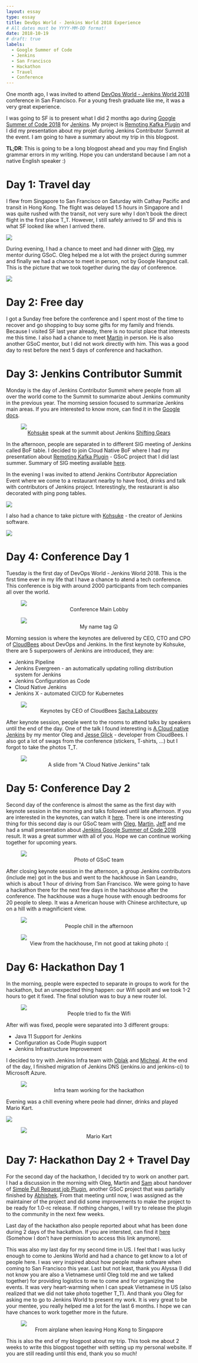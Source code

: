 ```yaml
---
layout: essay
type: essay
title: DevOps World - Jenkins World 2018 Experience
# All dates must be YYYY-MM-DD format!
date: 2018-10-19
# draft: true
labels:
  - Google Summer of Code
  - Jenkins
  - San Francisco
  - Hackathon
  - Travel
  - Conference
---
```


One month ago, I was invited to attend [DevOps World - Jenkins World 2018](https://www.cloudbees.com/devops-world/san-francisco) conference in San Francisco. For a young fresh graduate like me, it was a very great experience.

I was going to SF is to present what I did 2 months ago during [Google Summer of Code 2018](https://summerofcode.withgoogle.com/) for [Jenkins](https://github.com/jenkinsci/jenkins). My project is [Remoting Kafka Plugin](https://github.com/jenkinsci/remoting-kafka-plugin) and I did my presentation about my projet during Jenkins Contributor Summit at the event. I am going to have a summary about my trip in this blogpost.

**TL;DR**: This is going to be a long blogpost ahead and you may find English grammar errors in my writing. Hope you can understand because I am not a native English speaker :) 

# Day 1: Travel day

I flew from Singapore to San Francisco on Saturday with Cathay Pacific and transit in Hong Kong. The flight was delayed 1.5 hours in Singapore and I was quite rushed with the transit, not very sure why I don't book the direct flight in the first place T_T. However, I still safely arrived to SF and this is what SF looked like when I arrived there.

<img src="../images/IMG_20180915_185005.jpg" style="max-width:100%"/>

During evening, I had a chance to meet and had dinner with [Oleg](https://github.com/oleg-nenashev), my mentor during GSoC. Oleg helped me a lot with the project during summer and finally we had a chance to meet in person, not by Google Hangout call. This is the picture that we took together during the day of conference.

<img src="../images/IMG_20180918_181603.jpg" style="max-width:100%"/>

# Day 2: Free day

I got a Sunday free before the conference and I spent most of the time to recover and go shopping to buy some gifts for my family and friends. Because I visited SF last year already, there is no tourist place that interests me this time. I also had a chance to meet [Martin](https://github.com/martinda) in person. He is also another GSoC mentor, but I did not work directly with him. This was a good day to rest before the next 5 days of conference and hackathon.

# Day 3: Jenkins Contributor Summit

Monday is the day of Jenkins Contributor Summit where people from all over the world come to the Summit to summarize about Jenkins community in the previous year. The morning session focused to summarize Jenkins main areas. If you are interested to know more, can find it in the [Google docs](https://docs.google.com/document/d/1by_lYIwPhburTqmtTvEqek6ifc2qnqBJKyDVslGa4Kc/edit?usp=sharing).

<figure>
  <img src="../images/IMG_20180917_100720.jpg" style="max-width:100%"/>
  <figcaption><center><a href="https://en.wikipedia.org/wiki/Kohsuke_Kawaguchi/">Kohsuke</a> speak at the summit about Jenkins <a href="https://jenkins.io/blog/2018/08/31/shifting-gears/">Shifting Gears</a></center></figcaption>
</figure>

In the afternoon, people are separated in to different SIG meeting of Jenkins called BoF table. I decided to join Cloud Native BoF where I had my presentation about [Remoting Kafka Plugin](https://docs.google.com/presentation/d/1drRIDNvDKdBE-VuuLFXlWRB0NhSFr1aWrg2p8qrF3co/edit?usp=sharing) - GSoC project that I did last summer. Summary of SIG meeting available [here](https://docs.google.com/document/d/1Hw1mpXSpH8BAe2YK5SrCfFuHQLRf__KnjDBK_SbhGls/edit?usp=sharing).

In the evening I was invited to attend Jenkins Contributor Appreciation Event where we come to a restaurant nearby to have food, drinks and talk with contributors of Jenkins project. Interestingly, the restaurant is also decorated with ping pong tables.

<img src="../images/IMG_20180917_192355.jpg" style="max-width:100%"/>

I also had a chance to take picture with [Kohsuke](https://en.wikipedia.org/wiki/Kohsuke_Kawaguchi) - the creator of Jenkins software.

<img src="../images/IMG_20180917_203938.jpg" style="max-width:100%"/>

# Day 4: Conference Day 1

Tuesday is the first day of DevOps World - Jenkins World 2018. This is the first time ever in my life that I have a chance to atend a tech conference. This conference is big with around 2000 participants from tech companies all over the world.

<figure>
  <img src="../images/IMG_20180918_080540.jpg" style="max-width:100%"/>
  <figcaption><center>Conference Main Lobby</center></figcaption>
</figure>

<figure>
  <img src="../images/IMG_20180917_221348.jpg" style="max-width:100%"/>
  <figcaption><center>My name tag 😛</center></figcaption>
</figure>

Morning session is where the keynotes are delivered by CEO, CTO and CPO of [CloudBees](https://www.cloudbees.com/) about DevOps and Jenkins. In the first keynote by Kohsuke, there are 5 superpowers of Jenkins are introduced, they are:

- Jenkins Pipeline
- Jenkins Evergreen - an automatically updating rolling distribution system for Jenkins
- Jenkins Configuration as Code
- Cloud Native Jenkins
- Jenkins X - automated CI/CD for Kubernetes 

<figure>
  <img src="../images/IMG_20180918_093815.jpg" style="max-width:100%"/>
  <figcaption><center>Keynotes by CEO of CloudBees <a href="https://www.cloudbees.com/team/sacha-labourey">Sacha Labourey</a></center></figcaption>
</figure>

After keynote session, people went to the rooms to attend talks by speakers until the end of the day. One of the talk I found interesting is [A Cloud native Jenkins](https://devopsworldjenkinsworld2018.sched.com/event/F9NT/a-cloud-native-jenkins) by my mentor Oleg and [Jesse Glick](https://github.com/jglick) - developer from CloudBees. I also got a lot of swags from the conference (stickers, T-shirts, ...) but I forgot to take the photos T_T.

<figure>
  <img src="../images/IMG_20180918_144619.jpg" style="max-width:100%"/>
  <figcaption><center>A slide from "A Cloud Native Jenkins" talk</center></figcaption>
</figure>

# Day 5: Conference Day 2

Second day of the conference is almost the same as the first day with keynote session in the morning and talks followed until late afternoon. If you are interested in the keynotes, can watch it [here](https://www.youtube.com/watch?v=1AVZ9HfXZRE). There is one interesting thing for this second day is our GSoC team with [Oleg](https://github.com/oleg-nenashev), [Martin](https://github.com/martinda), [Jeff](https://github.com/jeffpearce) and me had a small presentation about [Jenkins Google Summer of Code 2018](https://jenkins.io/projects/gsoc/) result. It was a great summer with all of you. Hope we can continue working together for upcoming years.

<figure>
  <img src="../images/IMG_20180919_131701.jpg" style="max-width:100%"/>
  <figcaption><center>Photo of GSoC team</center></figcaption>
</figure>

After closing keynote session in the afternoon, a group Jenkins contributors (include me) got in the bus and went to the hackhouse in San Leandro, which is about 1 hour of driving from San Francisco. We were going to have a hackathon there for the next few days in the hackhouse after the conference. The hackhouse was a huge house with enough bedrooms for 20 people to sleep. It was a American house with Chinese architecture, up on a hill with a magnificient view.

<figure>
  <img src="../images/IMG_20180919_200024.jpg" style="max-width:100%"/>
  <figcaption><center>People chill in the afternoon</center></figcaption>
</figure>

<figure>
  <img src="../images/IMG_20180920_184850.jpg" style="max-width:100%"/>
  <figcaption><center>View from the hackhouse, I'm not good at taking photo :(</center></figcaption>
</figure>

# Day 6: Hackathon Day 1

In the morning, people were expected to separate in groups to work for the hackathon, but an unexpected thing happen: our Wifi spoilt and we took 1-2 hours to get it fixed. The final solution was to buy a new router lol.

<figure>
  <img src="../images/IMG_20180920_085119.jpg" style="max-width:100%"/>
  <figcaption><center>People tried to fix the Wifi</center></figcaption>
</figure>

After wifi was fixed, people were separated into 3 different groups:

- Java 11 Support for Jenkins
- Configuration as Code Plugin support
- Jenkins Infrastructure Improvement

I decided to try with Jenkins Infra team with [Oblak](https://github.com/olblak) and [Micheal](https://github.com/mpailloncy). At the end of the day, I finished migration of Jenkins DNS (jenkins.io and jenkins-ci) to Microsoft Azure.

<figure>
  <img src="../images/infra.jpg" style="max-width:100%"/>
  <figcaption><center>Infra team working for the hackathon</center></figcaption>
</figure>

Evening was a chill evening where peole had dinner, drinks and played Mario Kart.

<img src="../images/IMG_20180920_201133.jpg" style="max-width:100%"/>

<figure>
  <img src="../images/IMG_20180920_204306.jpg" style="max-width:100%"/>
  <figcaption><center>Mario Kart</center></figcaption>
</figure>

# Day 7: Hackathon Day 2 + Travel Day

For the second day of the hackathon, I decided try to work on another part. I had a discussion in the morning with Oleg, Martin and [Sam](https://github.com/svanoort) about handover of [Simple Pull Request job Plugin](https://github.com/jenkinsci/simple-pull-request-job-plugin), another GSoC project that was partially finished by [Abhishek](https://github.com/gautamabhishek46). From that meeting until now, I was assigned as the maintainer of the project and did some improvements to make the project to be ready for 1.0-rc release. If nothing changes, I will try to release the plugin to the community in the next few weeks.

Last day of the hackathon also people reported about what has been done during 2 days of the hackathon. If you are intersted, can find it [here](https://docs.google.com/document/d/1eI3e5u4XoE1q06wILv9sDRvYh91n1JCqZ4M1njcpp_Q/edit) (Somehow I don't have permission to access this link anymore).

This was also my last day for my second time in US. I feel that I was lucky enough to come to Jenkins World and had a chance to get know to a lot of people here. I was very inspired about how people make software when coming to San Francisco this year. Last but not least, thank you Alyssa (I did not know you are also a Vietnamese until Oleg told me and we talked together) for providing logistics to me to come and for organizing the events. It was very heart-warming when I can speak Vietnamese in US (also realized that we did not take photo together T_T). And thank you Oleg for asking me to go to Jenkins World to present my work. It is very great to be your mentee, you really helped me a lot for the last 6 months. I hope we can have chances to work together more in the future.

<figure>
  <img src="../images/IMG_20180923_085015.jpg" style="max-width:100%"/>
  <figcaption><center>From airplane when leaving Hong Kong to Singapore</center></figcaption>
</figure>

This is also the end of my blogpost about my trip. This took me about 2 weeks to write this blogpost together with setting up my personal website. If you are still reading until this end, thank you so much! 